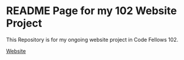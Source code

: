 # README Page for my 102 Website Project

This Repository is for my ongoing website project in Code Fellows 102.

[Website](Index.html)